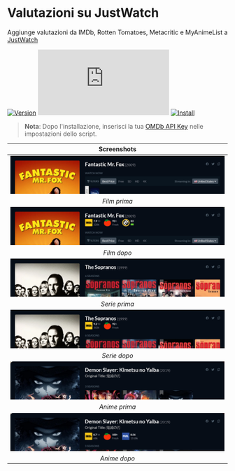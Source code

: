 # Valutazioni su JustWatch

Aggiunge valutazioni da IMDb, Rotten Tomatoes, Metacritic e MyAnimeList a [JustWatch](https://www.justwatch.com/)

[![Version](https://img.shields.io/endpoint?url=https://runkit.io/ifelix18/userscript-version/branches/master/iFelix18/Userscripts/master/userscripts/meta/ratings-on-justwatch.meta.js&style=flat-square)](#valutazioni-su-justwatch)
[![Size](https://img.shields.io/github/size/iFelix18/Userscripts/userscripts/ratings-on-justwatch.user.js?style=flat-square)](#valutazioni-su-justwatch)
[![Install](https://img.shields.io/badge/install%20directly%20from-GitHub-blue?style=flat-square "Clicca qui!")](https://raw.githubusercontent.com/iFelix18/Userscripts/master/userscripts/ratings-on-justwatch.user.js)

>**Nota**: Dopo l'installazione, inserisci la tua [OMDb API Key](https://www.omdbapi.com/apikey.aspx) nelle impostazioni dello script.

|                                                   Screenshots                                                    |
| :--------------------------------------------------------------------------------------------------------------: |
| [![Before](/docs/screenshots/ratings-on-justwatch_movie-before.png?raw=true "Prima")](#valutazioni-su-justwatch) |
|                                                   _Film prima_                                                   |
|  [![After](/docs/screenshots/ratings-on-justwatch_movie-after.png?raw=true "Dopo")](#valutazioni-su-justwatch)   |
|                                                   _Film dopo_                                                    |
| [![Before](/docs/screenshots/ratings-on-justwatch_show-before.png?raw=true "Prima")](#valutazioni-su-justwatch)  |
|                                                  _Serie prima_                                                   |
|   [![After](/docs/screenshots/ratings-on-justwatch_show-after.png?raw=true "Dopo")](#valutazioni-su-justwatch)   |
|                                                   _Serie dopo_                                                   |
| [![Before](/docs/screenshots/ratings-on-justwatch_anime-before.png?raw=true "Prima")](#valutazioni-su-justwatch) |
|                                                  _Anime prima_                                                   |
|  [![After](/docs/screenshots/ratings-on-justwatch_anime-after.png?raw=true "Dopo")](#valutazioni-su-justwatch)   |
|                                                   _Anime dopo_                                                   |
